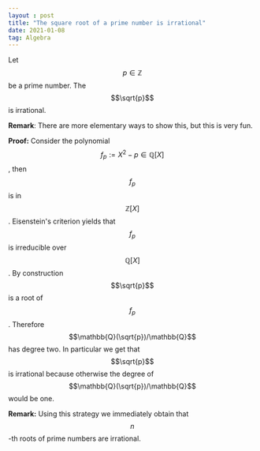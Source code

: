 ```yaml
---
layout : post
title: "The square root of a prime number is irrational"
date: 2021-01-08
tag: Algebra
---
```

Let $$p\in \mathbb{Z}$$ be a prime number. The $$\sqrt{p}$$ is irrational. 

**Remark**: There are more elementary ways to show this, but this is very fun. 

**Proof:** Consider the polynomial $$f_p:=X^2-p\in \mathbb{Q}[X]$$, then $$f_p$$ is in $$\mathbb{Z}[X]$$. Eisenstein's criterion yields that $$f_p$$ is irreducible over $$\mathbb{Q}[X]$$. By construction $$\sqrt{p}$$ is a root of $$f_p$$. Therefore $$\mathbb{Q}(\sqrt{p})/\mathbb{Q}$$ has degree two. In particular we get that $$\sqrt{p}$$ is irrational because otherwise the degree of $$\mathbb{Q}(\sqrt{p})/\mathbb{Q}$$ would be one. 

**Remark:** Using this strategy we immediately obtain that $$n$$-th roots of prime numbers are irrational. 